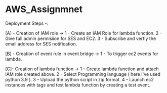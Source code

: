 # AWS_Assignmnet

Deployment Steps -:

[A] - Creation of IAM role ->
 1 - Create an IAM Role for lambda function.
 2 - Give full admin permisiion for SES and EC2.
 3 - Subscribe and verfiy the email address for SES notification.
 
[B] - Creation of event rule in event bridge ->
 1 - To trigger ec2 events for lambda.
 
[C]- Creation of lambda function ->
 1 - Create lambda function and attach IAM role created above. 
 2 - Select Programming language ( here I've used python 3.9 ).
 3 - Upload the python script in zip format.
 4 - Launch ec2 instances with tags and test lambda function by creating a test event.

